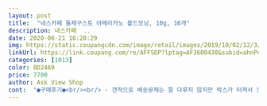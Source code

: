 ```yaml
---
layout: post 
title:  "네스카페 돌체구스토 아메리카노 볼드모닝, 10g, 16개" 
description: 네스카페  ..
date: 2020-06-21 16:20:29 
img: https://static.coupangcdn.com/image/retail/images/2019/10/02/12/3/0ea3b209-5d41-4dd4-9259-6b105987954e.jpg 
linkUrl: https://link.coupang.com/re/AFFSDP?lptag=AF3600438&subid=ahnPublicAsk&pageKey=312732722&itemId=988137134&vendorItemId=70850843764&traceid=V0-113-dad03967000f80d6 
categories: [1013] 
color: BD24A9 
price: 7700 
author: Ask View Shop 
cont:  "●구매후기●<br/><br/> - 갠적으로 배송문제는 잘 다루지 않지만 박스가 터져서 오는 문제는 개선해주셔야 되겠습니다.<br/> 도저히 눈뜨고 봐줄 수 없는 수준이라서요... <br/>ㅋ(사진참조)<br/><br/> - 그래서인지... <br/>섬세하고 다크하게 로스팅된 모닝 블렌딩으로 텁텁한 아침 입맛에도 풍부한 맛을 느끼게 만들어 주는 착한 맛의 아라비카 커피이며, 커피를 내릴 때 따뜻하게 퍼지는 초컬릿향과 은은한 시리얼향과 신선한 과일향을 즐길 수 있습니다.<br/><br/><br/> - 더욱 부드럽게, 오래 즐길 수 있도록 300ML의 큰 컵에 담은  아메리카노 볼드 모닝으로 아침에 여유로움을 가득 채울 수 있었으면 좋겠습니다.<br/><br/><br/> - 무엇보다 엄선된 프리미엄 원두 커피를 한 잔당 500원이 안되는 부담 없는 가격으로 마실 수 있도록 제공한 착한 가격의 커피입니다.<br/><br/><br/> - 순한 맛의 브라질 원두와 진한 맛의 콜롬비아 원두 그리고 다크한 맛을 강조한 온두라스 원두를 두텁게 블렌딩한 커피,  남미의 생기를 담뿍 담은 볼드모닝... <br/>커피를 사랑하는 여러분께 추천하고 싶습니다.<br/><br/><br/> - 아메리카노 볼드 모닝은 풍부하게 아침을 깨우고 싶은 이들을 위한 커피입니다.<br/> 원래 신맛보다 바디감이 강한 쓴맛과 탄맛을 좀더 선호하는데... <br/>볼드모닝 역시 절묘하게 밸런스를 유지하며 쓴듯 탄듯 다크한 맛들의 경계를 오가며 미각을 자극합니다.<br/><br/><br/> - 아무리 재활용 박스를 줄이는 문제에 대해 관계기관의 압력을 받으신다 해도 제품에 손상이 올 정도면 최소한의 박스포장이라도 제공해 주셔얄 듯 합니다.<br/><br/><br/> - 우리의 아침을 충분히 깨울 수 있도록, XL컵으로 아메리카노 대비 +30% 용량 UP을 시킨 착한 용량의 캡슐입니다.<br/><br/>12개월 이제 곧 돌이 다 되어가는 남자아이를 키우느라<br/>[돌체구스토 홈페이지 참조]<br/>ʕ·͡ˑ·ཻʔ<br/>가격 : 7,390원 3박스 총22,170원<br/>네스카페 돌체구스토 아메리카노 볼드모닝, 10g, 16개<br/>생산자/수입원 : 네스카페(영국) / 그린바드<br/>원재료명 및 함량 : 커피원두100%<br/>■추가후기... <br/>2020.<br/>04.<br/>14.<br/><br/>● 구매이유<br/>●상품평<br/>●지인추천 재구매할거냐 물으신다면... <br/>당연히 OK!!!<br/>⚛️ 캡슐은 돌체 구스토 캡슐 과 까라로 캡슐<br/>✅ 항상 룽고 위주로만 사는데 품절됐을때 다른걸 고루 담아서 구입해봅니다.<br/><br/>✔️버터는 그래스패드 천연버터 인 앵커 버터를 애용합니다.<br/><br/>✳️맛: 먹을만 해요.<br/> 룽고처럼 묵직하고 고소하진 않지만 모닝블랜드로 괜찮습니다.<br/><br/>❇️ 방탄커피: 돌체캡슐에스프레소 + MCT Oil + 버터<br/><br/>《돌체구스토 커피캡슐에 대하여》<br/>〽️구입가격: 7900<br/>가성비로 구입했는데 이젠 가격이 너무 올라서<br/>그것만 보고는 한번 사보자 !! 하고는 덥석 구매햇는데<br/>그냥 까보고 싶엇습니다... <br/>.<br/>ㅋㅋㅋ<br/>그냥 향이 좋고 부드러운 커피 ! 이만한거 없어요 !!! ㅎ<br/>그동안 돌체구스토 중에 아메리카노만 마시다가 요즘엔 조금씩 다른 맛의 커피들을 찾아마시고 있는데 이번에 서칭해서 찾은 커피는 아메리카노 볼드모닝입니다.<br/><br/>깊이감 있는 리스트레토 아덴자, 강렬한 에스프레소, 향긋한 룽고와 바디감이 있는 그랑데, 거품이 풍부한 카푸치노, 부드라운 라떼, 마끼아토, 핫 초콜릿 그리고 티와 아이스 음료까지.<br/> 오직 네스카페 돌체구스토에서만 즐길 수 있는 다양한 캡슐 메뉴를 만나보세요.<br/><br/>까탈시러운 우리 신랑님도 잘 먹네요 ˃̵͈̑ᴗ˂̵͈̑<br/>꼭 갈아서 마셔야 하나 생각 하실수 있지만<br/>나는 한가지로 X진다... <br/>.<br/>(조... <br/>.<br/>.<br/>)<br/>너무 궁금해서 안에 까보앗습니다... <br/>.<br/>.<br/><br/>너무너무 만족해요 ღ ㅎㅎㅎ<br/>네스카페 돌체구스토의 스마트 캡슐은 원두가 가진 풍부한 맛과 신선함을 모두 담아냅니다.<br/> 오직 네스카페 돌체구스토 스마트캡슐만이 선사할 수 있는 30여가지 다양한 스타일의 신선한 커피를 지금 집에서 즐겨보세요.<br/><br/>눈여겨보던 머신을 드디어 구매하고 <br/> -<br/>다 까먹엇네요 ㅠ 기억나는건 그냥 향 ̀.<br/>̫́✧<br/>달콤꼬습한 라떼 같습니다.<br/> ❤️<br/>답답하고 지루하고 갑갑하고 마음이 좀 그런데<br/>돌려서 말리면 세척도 용이 해요.<br/><br/>돌체나 까라로나 거기서 거기네요.<br/><br/>둘다 이용하곤 했어요.<br/> 까라로 는 저렴한 맛에<br/>레시피만 보면 안먹어본 사람들은 이 맛을 모르실텐데,<br/>룽고 처럼 진한 커피가 지방이랑 쉐이크 했을때<br/>먹는거 한가지 꼽히면 그것만 질리도록 먹습니다 !<br/>목초를 먹고 자란 우유 로 만든 버터로서 저탄고지인들이 가장 즐겨먹는 버터이기도 하더라구요.<br/><br/>물을 2배이상 많이 내려 묽게 드시거나 싱겁고 순한맛이 나는 스무스모닝이라는 캡슐과 섞어 드시길 권해드립니다.<br/><br/>미셀화 를 하기위해서기도 하고 그냥 기름 둥둥 띄워먹는거랑은 이... <br/> 맛이 맛이 정말 다릅니다.<br/><br/>믹서기나 핸드블렌더로 돌려 꼭 미셀화 를 해서 지방을 잘게 부셔 마셔야 몸에서 빠르게 흡수가 된다는점!! 그냥 지방 동동 타서 마시면 방탄효과를 제대로 못봅니다.<br/><br/>믹서든 블렌더 든 세제물 한번 따뜻한 물에 한번<br/>방탄커피 돌린 주방 기구 세척은<br/>볼드모닝 이름 그대로 엄청 볼드한 맛이 납니다.<br/><br/>비싼 좋은 원두 갈아서 내린 커피향 못지않아요 !! ㅎㅎ<br/>서로 완전히 대척점에 있는 맛이기 때문에 반반씩 블렌딩해서 드시면 볼드모닝의 쓰고 아린 맛과 스무스모닝의 싱겁고 구수한 맛이 적절히 융합돼 오묘한 맛을 느끼실 수 있을 겁니다.<br/><br/>써도 많이 쓴 커피니까 부드러운 맛 좋아하시는 분들은 유의하시기 바랍니다.<br/><br/>앞으로 쭉 !!! 이것만 삽니다 !!!!!! ㅎㅎ<br/>앞으로 쭉 요것만 먹을겁니다 !! ㅎㅎ<br/>어떤 커피숍은 쓴맛도 잇고 뭔가 향은 금방 날아가는것 같고... <br/><br/>어찌보면 매운맛처럼 느껴질 정도로 혀끝이 아립니다.<br/><br/>여러가지 보다가 박스에 숫자가 높을수록 진하다고... <br/>ㅎ<br/>여러가지 향을 맡아보고 맛보고 햇는데<br/>요즘은 간간히 나가긴 하지만 그래도 !!<br/>요즘은 주로 방탄커피 타먹느라 커피를 다 소진해요.<br/><br/>이래저래 정신도 없고 뭐 말주변도 없어요 ｡́︿̀｡<br/>이탈리아 사람들은 감방에 갇힌 죄수들에게도 커피 그라인더와 에스프레소를 제공한다죠.<br/> 안주면 인권침해로 본다네요... <br/>ㅋ 그만큼 이탈리아에서 커피는 소중하다는 이바구겠죠?<br/>임신햇을때 뭐라도 배우자 !! 해서 바리스타 자격증을 따면서<br/>잘 질려하지도 않아요  ㅎㅎㅎ<br/>저도 아침에 일어나면 아메리카노부터 찾는 1인입니다.<br/> 원래는 에스프레소를 좋아하지만 양이 너무 작아 결국엔 에스프레소를 아메리카노 용량만큼 마셔야 직성이 풀리는 그야말로 커피중독자이지요... <br/>^^;<br/>전 너무 맛있어서 먹는 편이에요.<br/><br/>정말 제가 할수잇는 최대한의 표현을 하자면... <br/>.<br/>.<br/><br/>제가 친구들이랑 얘기할때 많이 하는말이... <br/><br/>조금이라도 도움이 되셨으면 좋겠습니다.<br/><br/>처음 구매햇어요 ๑❛ᴗ❛๑<br/>최고의 커피는 최고의 원두를 발견하는 것에서부터 시작됩니다.<br/> 커피의 맛과 향을 결정하는 섬세한 로스팅, 커피마다 다른 정교한 그라인딩으로 하이 퀄리티 커피를 선사합니다.<br/><br/>최대 15바의 고압력 추출 시스템은 바리스타가 내린 것처럼 완벽한 크레마가 있는 고퀄리티 커피를 만들어줍니다.<br/> 네스카페 돌체구스토만의 창조적인 디자인으로 커피를 마시는 순간은 특별하게, 당신의 공간은 더욱 아름답게 바꿔보세요.<br/><br/>커피 찌꺼기가 잇네요 ! ˃̵͈̑ᴗ˂̵͈̑<br/>커피는 에스프레소 에 물좀 타서 내려 먹거나<br/>커피라도 편하게 마셔보자 ! 생각해서<br/>커피숍에서 비싼돈주고 사먹는거랑 별 차이가 없네요 !! ㅎ<br/>커피에 우유탄 라떼 처럼 아주 꼬습고 맛있습니다.<br/><br/>코로나때문에 집에서 육아만 하니 지치고 힘들고 ᷄⌓᷅<br/>향이라던가 원두를 재배하는곳 등등... <br/>... <br/>공부를 나름 햇지만<br/>훨씬 더 맛있는것 같아요.<br/><br/>" 
---
```

